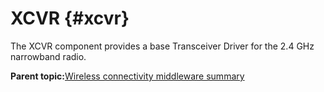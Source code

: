 # XCVR {#xcvr}

The XCVR component provides a base Transceiver Driver for the 2.4 GHz narrowband radio.

**Parent topic:**[Wireless connectivity middleware summary](../topics/wireless_connectivity_middleware_summary.md)

